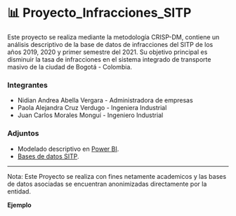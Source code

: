 # 📊 Proyecto_Infracciones_SITP  
Este proyecto se realiza mediante la metodología CRISP-DM, contiene un análisis descriptivo de la base de datos de infracciones del SITP de los años 2019, 2020 y primer semestre del 2021. Su objetivo principal es disminuir la tasa de infracciones en el sistema integrado de transporte masivo de la ciudad de Bogotá - Colombia.

### Integrantes
* Nidian Andrea Abella Vergara  -  Administradora de empresas 
* Paola Alejandra Cruz Verdugo  -  Ingeniera Industrial 
* Juan Carlos Morales Monguí   -  Ingeniero Industrial

### Adjuntos

* Modelado descriptivo en [Power BI](https://app.powerbi.com/links/hj1RNuENS-?ctid=299a2881-1380-4020-b42f-715a35e1bcaf&pbi_source=linkShare " Power BI").
* [Bases de datos SITP](https://konradlorenzedu-my.sharepoint.com/:f:/g/personal/juanc_moralesm_konradlorenz_edu_co/Ek7074TpYstMvPiulldxAK8B6JIIuaEA5lprIU-13JUi6w?e=EhU5c3 " Bases SITP").

***
Nota: Este Proyecto se realiza con fines netamente academicos y las bases de datos asociadas se encuentran anonimizadas directamente por la entidad.

**Ejemplo**
